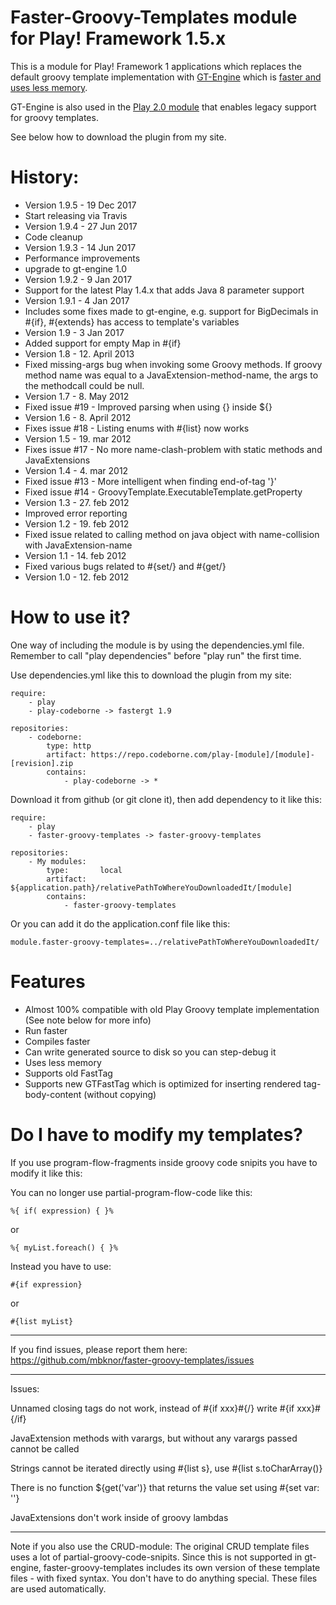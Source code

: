 Faster-Groovy-Templates module for Play! Framework 1.5.x
=====================

This is a module for Play! Framework 1 applications which replaces the default groovy template implementation with [GT-Engine](https://github.com/mbknor/gt-engine) which is [faster and uses less memory](http://kjetland.com/blog/2011/11/playframework-new-faster-groovy-template-engine/).

GT-Engine is also used in the [Play 2.0 module](https://github.com/mbknor/gt-engine-play2) that enables legacy support for groovy templates.

See below how to download the plugin from my site.

History:
=============

 * Version 1.9.5 - 19 Dec 2017
  * Start releasing via Travis
 * Version 1.9.4 - 27 Jun 2017
  * Code cleanup
 * Version 1.9.3 - 14 Jun 2017
  * Performance improvements
  * upgrade to gt-engine 1.0
 * Version 1.9.2 - 9 Jan 2017
  * Support for the latest Play 1.4.x that adds Java 8 parameter support
 * Version 1.9.1 - 4 Jan 2017
  * Includes some fixes made to gt-engine, e.g. support for BigDecimals in #{if}, #{extends} has access to template's variables
 * Version 1.9 - 3 Jan 2017
  * Added support for empty Map in #{if}
 * Version 1.8 - 12. April 2013
  * Fixed missing-args bug when invoking some Groovy methods. If groovy method name was equal to a JavaExtension-method-name, the args to the methodcall could be null.
 * Version 1.7 - 8. May 2012
  * Fixed issue #19 - Improved parsing when using {} inside ${}
 * Version 1.6 - 8. April 2012
  * Fixes issue #18 - Listing enums with #{list} now works
 * Version 1.5 - 19. mar 2012
  * Fixes issue #17 - No more name-clash-problem with static methods and JavaExtensions
 * Version 1.4 - 4. mar 2012
  * Fixed issue #13 - More intelligent when finding end-of-tag '}'
  * Fixed issue #14 - GroovyTemplate.ExecutableTemplate.getProperty
 * Version 1.3 - 27. feb 2012
  * Improved error reporting 
 * Version 1.2 - 19. feb 2012
  * Fixed issue related to calling method on java object with name-collision with JavaExtension-name
 * Version 1.1 - 14. feb 2012
  * Fixed various bugs related to #{set/} and #{get/}
 * Version 1.0 - 12. feb 2012

How to use it?
============

One way of including the module is by using the dependencies.yml file. Remember to call "play dependencies" before "play run" the first time.


Use dependencies.yml like this to download the plugin from my site:

    require:
        - play
        - play-codeborne -> fastergt 1.9
    
    repositories:
        - codeborne:
            type: http
            artifact: https://repo.codeborne.com/play-[module]/[module]-[revision].zip
            contains:
                - play-codeborne -> *



Download it from github (or git clone it), then add dependency to it like this:

	require:
    	- play
    	- faster-groovy-templates -> faster-groovy-templates
	
	repositories:
    	- My modules:
        	type:       local
        	artifact:   ${application.path}/relativePathToWhereYouDownloadedIt/[module]
        	contains:
            	- faster-groovy-templates

Or you can add it do the application.conf file like this:

	module.faster-groovy-templates=../relativePathToWhereYouDownloadedIt/


Features
==========
 * Almost 100% compatible with old Play Groovy template implementation (See note below for more info)
 * Run faster
 * Compiles faster
 * Can write generated source to disk so you can step-debug it
 * Uses less memory
 * Supports old FastTag
 * Supports new GTFastTag which is optimized for inserting rendered tag-body-content (without copying)

Do I have to modify my templates?
==========

If you use program-flow-fragments inside groovy code snipits you have to modify it like this:

You can no longer use partial-program-flow-code like this:

	%{ if( expression) { }%
or

	%{ myList.foreach() { }%

Instead you have to use:
	
	#{if expression}
	
or

	#{list myList}

----------------

If you find issues, please report them here: https://github.com/mbknor/faster-groovy-templates/issues

---------------

Issues:

Unnamed closing tags do not work, instead of #{if xxx}#{/} write #{if xxx}#{/if}

JavaExtension methods with varargs, but without any varargs passed cannot be called

Strings cannot be iterated directly using #{list s}, use #{list s.toCharArray()}

There is no function ${get('var')} that returns the value set using #{set var: ''}

JavaExtensions don't work inside of groovy lambdas

---------------

Note if you also use the CRUD-module: The original CRUD template files uses a lot of partial-groovy-code-snipits. Since this is not supported in gt-engine, faster-groovy-templates includes its own version of these template files - with fixed syntax. You don't have to do anything special. These files are used automatically.

